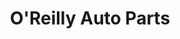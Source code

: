 ---
title: "O'Reilly Auto Parts"
url: /aurora/oreilly-auto-parts-south-havana-street/
shop: car parts
---